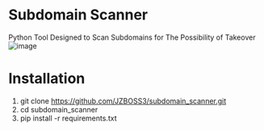 # Subdomain Scanner
Python Tool Designed to Scan Subdomains for The Possibility of Takeover
![image](https://github.com/user-attachments/assets/e6ae0cb3-42bd-468a-9513-15267a41f23a)

# Installation
1. git clone https://github.com/JZBOSS3/subdomain_scanner.git
2. cd subdomain_scanner
3. pip install -r requirements.txt
